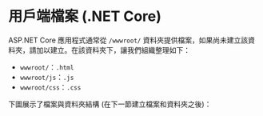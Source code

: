 # 用戶端檔案 (.NET Core)

ASP.NET Core 應用程式通常從 `/wwwroot/` 資料夾提供檔案，如果尚未建立該資料夾，請加以建立。在該資料夾下，讓我們組織整理如下：

- `wwwroot/`：`.html`
- `wwwroot/js`：`.js`
- `wwwroot/css`：`.css`

下圖展示了檔案與資料夾結構 (在下一節建立檔案和資料夾之後)：